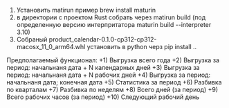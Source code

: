 1) Установить matirun пример brew install maturin
2) в директории с проектом Rust собрать через matirun build (под определенную версию интерпритатора maturin build --interpreter 3.10)
3) Собраный product_calendar-0.1.0-cp312-cp312-macosx_11_0_arm64.whl установить в python черз pip install ..




Предполагаемый функционал:
+1) Выгрузка всего года
+2) Выгрузка за период: начальнаня дата + N календарных дней
+3) Выгрузка за период: начальнаня дата + N рабочих дней
+4) Выгрузка за период: начальнаня дата; конечная дата
+5) Статистика за период
+6) Разбивка по кварталам
+7) Разбивка по неделям
+8) Всего дней (за период)
+9) Всего рабочих часов (за период)
+10) Следующий рабочий день
